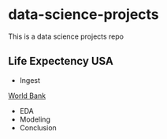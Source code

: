 # data-science-projects
This is a data science projects repo

## Life Expectency USA

* Ingest

[World Bank](https://data.worldbank.org/indicator/SP.DYN.LE00.IN)
  
* EDA
* Modeling
* Conclusion

